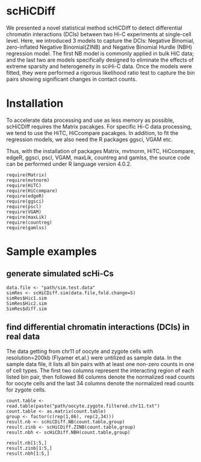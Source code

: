 # scHiCDiff

We presented a novel statistical method scHiCDiff to detect differential chromatin interactions (DCIs) between two Hi-C experiments at single-cell level. Here, we introduced 3 models to capture the DCIs: Negative Binomial, zero-inflated Negative Binomial(ZINB) and Negative Binomial Hurdle (NBH) regression model. The first NB model is commonly applied in bulk HiC data; and the last two are models specifically designed to eliminate the effects of extreme sparsity and heterogeneity in sciHi-C data. Once the models were fitted, they were performed a rigorous likelihood ratio test to capture the bin pairs showing significant changes in contact counts.


# Installation

To accelerate data processing and use as less memory as possible, scHiCDiff requires the Matrix pacakges. For specific Hi-C data processing, we tend to use the HiTC, HiCcompare pacakges. In addition, to fit the regression models, we also need the R packages ggsci, VGAM etc.

Thus, with the installation of packages Matrix, mvtnorm, HiTC, HiCcompare, edgeR, ggsci, pscl, VGAM, maxLik, countreg and gamlss, the source code can be performed under R language version 4.0.2.

```
require(Matrix)
require(mvtnorm)
require(HiTC)
require(HiCcompare)
require(edgeR)
require(ggsci)
require(pscl)
require(VGAM)
require(maxLik)
require(countreg)
require(gamlss)
```


# Sample examples

## generate simulated scHi-Cs


```
data.file <- "path/sim.test.data"
simRes <- scHiCDiff.sim(data.file,fold.change=5)
simRes$Hic1.sim
SimRes$Hic2.sim
SimRes$diff.sim
```


## find differential chromatin interactions (DCIs) in real data

The data getting from chr11 of oocyte and zygote cells with resolution=200kb (Flyamer et.al.) were untilized as sample data. In the sample data file, it lists all bin pairs with at least one non-zero counts in one of cell types. The first two columns represent the interacting region of each listed bin pair, then followed 86 columns denote the normalized read counts for oocyte cells and the last 34 columns denote the normalized read counts for zygote cells. 

```
count.table <- read.table(paste("path/oocyte.zygote.filtered.chr11.txt")
count.table <- as.matrix(count.table)
group <- factor(c(rep(1,86), rep(2,34)))
result.nb <- scHiCDiff.NB(count.table,group)
result.zinb <- scHiCDiff.ZINB(count.table,group)
result.nbh <- scHiCDiff.NBH(count.table,group)

result.nb[1:5,]
result.zinb[1:5,]
result.nbh[1:5,]
```
